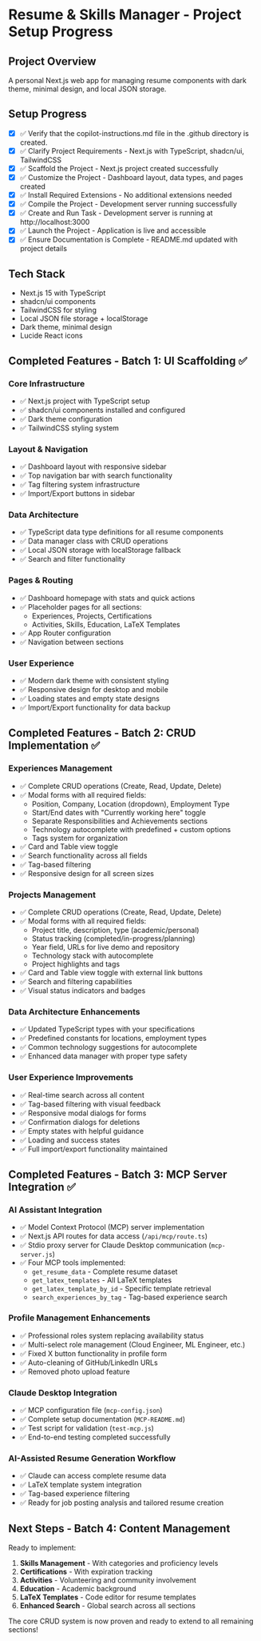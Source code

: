# Resume & Skills Manager - Project Setup Progress

## Project Overview
A personal Next.js web app for managing resume components with dark theme, minimal design, and local JSON storage.

## Setup Progress

- [x] ✅ Verify that the copilot-instructions.md file in the .github directory is created.
- [x] ✅ Clarify Project Requirements - Next.js with TypeScript, shadcn/ui, TailwindCSS
- [x] ✅ Scaffold the Project - Next.js project created successfully
- [x] ✅ Customize the Project - Dashboard layout, data types, and pages created
- [x] ✅ Install Required Extensions - No additional extensions needed
- [x] ✅ Compile the Project - Development server running successfully
- [x] ✅ Create and Run Task - Development server is running at http://localhost:3000
- [x] ✅ Launch the Project - Application is live and accessible
- [x] ✅ Ensure Documentation is Complete - README.md updated with project details

## Tech Stack
- Next.js 15 with TypeScript
- shadcn/ui components
- TailwindCSS for styling
- Local JSON file storage + localStorage
- Dark theme, minimal design
- Lucide React icons

## Completed Features - Batch 1: UI Scaffolding ✅

### Core Infrastructure
- ✅ Next.js project with TypeScript setup
- ✅ shadcn/ui components installed and configured
- ✅ Dark theme configuration
- ✅ TailwindCSS styling system

### Layout & Navigation
- ✅ Dashboard layout with responsive sidebar
- ✅ Top navigation bar with search functionality
- ✅ Tag filtering system infrastructure
- ✅ Import/Export buttons in sidebar

### Data Architecture  
- ✅ TypeScript data type definitions for all resume components
- ✅ Data manager class with CRUD operations
- ✅ Local JSON storage with localStorage fallback
- ✅ Search and filter functionality

### Pages & Routing
- ✅ Dashboard homepage with stats and quick actions
- ✅ Placeholder pages for all sections:
  - Experiences, Projects, Certifications
  - Activities, Skills, Education, LaTeX Templates
- ✅ App Router configuration
- ✅ Navigation between sections

### User Experience
- ✅ Modern dark theme with consistent styling
- ✅ Responsive design for desktop and mobile
- ✅ Loading states and empty state designs
- ✅ Import/Export functionality for data backup

## Completed Features - Batch 2: CRUD Implementation ✅

### Experiences Management
- ✅ Complete CRUD operations (Create, Read, Update, Delete)
- ✅ Modal forms with all required fields:
  - Position, Company, Location (dropdown), Employment Type
  - Start/End dates with "Currently working here" toggle
  - Separate Responsibilities and Achievements sections
  - Technology autocomplete with predefined + custom options
  - Tags system for organization
- ✅ Card and Table view toggle
- ✅ Search functionality across all fields
- ✅ Tag-based filtering
- ✅ Responsive design for all screen sizes

### Projects Management  
- ✅ Complete CRUD operations (Create, Read, Update, Delete)
- ✅ Modal forms with all required fields:
  - Project title, description, type (academic/personal)
  - Status tracking (completed/in-progress/planning)
  - Year field, URLs for live demo and repository
  - Technology stack with autocomplete
  - Project highlights and tags
- ✅ Card and Table view toggle with external link buttons
- ✅ Search and filtering capabilities
- ✅ Visual status indicators and badges

### Data Architecture Enhancements
- ✅ Updated TypeScript types with your specifications
- ✅ Predefined constants for locations, employment types
- ✅ Common technology suggestions for autocomplete
- ✅ Enhanced data manager with proper type safety

### User Experience Improvements
- ✅ Real-time search across all content
- ✅ Tag-based filtering with visual feedback  
- ✅ Responsive modal dialogs for forms
- ✅ Confirmation dialogs for deletions
- ✅ Empty states with helpful guidance
- ✅ Loading and success states
- ✅ Full import/export functionality maintained

## Completed Features - Batch 3: MCP Server Integration ✅

### AI Assistant Integration
- ✅ Model Context Protocol (MCP) server implementation
- ✅ Next.js API routes for data access (`/api/mcp/route.ts`)
- ✅ Stdio proxy server for Claude Desktop communication (`mcp-server.js`)
- ✅ Four MCP tools implemented:
  - `get_resume_data` - Complete resume dataset
  - `get_latex_templates` - All LaTeX templates
  - `get_latex_template_by_id` - Specific template retrieval
  - `search_experiences_by_tag` - Tag-based experience search

### Profile Management Enhancements
- ✅ Professional roles system replacing availability status
- ✅ Multi-select role management (Cloud Engineer, ML Engineer, etc.)
- ✅ Fixed X button functionality in profile form
- ✅ Auto-cleaning of GitHub/LinkedIn URLs
- ✅ Removed photo upload feature

### Claude Desktop Integration
- ✅ MCP configuration file (`mcp-config.json`)
- ✅ Complete setup documentation (`MCP-README.md`)
- ✅ Test script for validation (`test-mcp.js`)
- ✅ End-to-end testing completed successfully

### AI-Assisted Resume Generation Workflow
- ✅ Claude can access complete resume data
- ✅ LaTeX template system integration
- ✅ Tag-based experience filtering
- ✅ Ready for job posting analysis and tailored resume creation

## Next Steps - Batch 4: Content Management

Ready to implement:
1. **Skills Management** - With categories and proficiency levels
2. **Certifications** - With expiration tracking  
3. **Activities** - Volunteering and community involvement
4. **Education** - Academic background
5. **LaTeX Templates** - Code editor for resume templates
6. **Enhanced Search** - Global search across all sections

The core CRUD system is now proven and ready to extend to all remaining sections!
